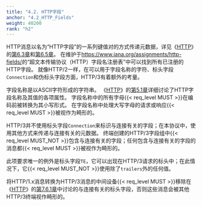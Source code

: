 ```yaml
---
title: "4.2. HTTP字段"
anchor: "4.2_HTTP_Fields"
weight: 40200
rank: "h2"
---
```


HTTP消息以名为“HTTP字段”的一系列键值对的方式传递元数据，详见《[HTTP](https://www.rfc-editor.org/info/rfc9110)》的[第6.3章](https://www.rfc-editor.org/rfc/rfc9110#section-6.3)和[第6.5章](https://www.rfc-editor.org/rfc/rfc9110#section-6.5)。
在维护于<https://www.iana.org/assignments/http-fields/>的“超文本传输协议（HTTP）字段名注册表”中可以找到所有已注册的HTTP字段。
就像HTTP/2一样，在可以用于字段名称的字符、标头字段`Connection`和伪标头字段方面，HTTP/3有着额外的考量。

字段名称是以ASCII字符形成的字符串。
《[HTTP](https://www.rfc-editor.org/info/rfc9110)》的[第5.1章](https://www.rfc-editor.org/rfc/rfc9110#section-5.1)详细讨论了HTTP字段名称及其值的各项属性。
字段名称中的所有字母{{< req_level MUST >}}在编码前被转换为其小写形式。
在字段名称中处理大写字母的请求或响应{{< req_level MUST >}}被视作为畸形的。

HTTP/3并不使用标头字段`Connection`来标识与连接有关的字段；在本协议中，使用其他方式来传递与连接有关的元数据。
终端创建的HTTP/3字段组中{{< req_level MUST_NOT >}}包含与连接有关的字段；任何包含与连接有关的字段的消息都{{< req_level MUST >}}被视作为畸形的。

此项要求唯一的例外是标头字段`TE`，它可以出现在HTTP/3请求的标头中；在此情况下，它{{< req_level MUST_NOT >}}使用除了`trailers`外的任何值。

将HTTP/1.x消息转换为HTTP/3消息的中间设备{{< req_level MUST >}}移除在《[HTTP](https://www.rfc-editor.org/info/rfc9110)》的[第7.6.1章](https://www.rfc-editor.org/rfc/rfc9110#section-7.6.1)中讨论的与连接有关的标头字段，否则这些消息会被其他HTTP/3终端视作畸形的。
